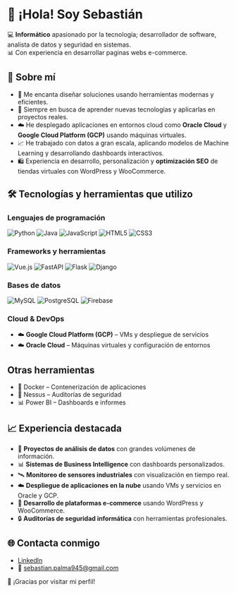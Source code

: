# 👋 ¡Hola! Soy Sebastián

💻 **Informático** apasionado por la tecnología; desarrollador de software, analista de datos y seguridad en sistemas.  
📊 Con experiencia en desarrollar paginas webs e-commerce.

## 🚀 Sobre mí

- 🔧 Me encanta diseñar soluciones usando herramientas modernas y eficientes.
- 🧠 Siempre en busca de aprender nuevas tecnologías y aplicarlas en proyectos reales.
- ☁️ He desplegado aplicaciones en entornos cloud como **Oracle Cloud** y **Google Cloud Platform (GCP)** usando máquinas virtuales.
- 📈 He trabajado con datos a gran escala, aplicando modelos de Machine Learning y desarrollando dashboards interactivos.
- 🛍️ Experiencia en desarrollo, personalización y **optimización SEO** de tiendas virtuales con WordPress y WooCommerce.

## 🛠️ Tecnologías y herramientas que utilizo

### Lenguajes de programación
![Python](https://img.shields.io/badge/Python-3776AB?style=flat&logo=python&logoColor=white)
![Java](https://img.shields.io/badge/Java-007396?style=flat&logo=java&logoColor=white)
![JavaScript](https://img.shields.io/badge/JavaScript-F7DF1E?style=flat&logo=javascript&logoColor=black)
![HTML5](https://img.shields.io/badge/HTML5-E34F26?style=flat&logo=html5&logoColor=white)
![CSS3](https://img.shields.io/badge/CSS3-1572B6?style=flat&logo=css3&logoColor=white)

### Frameworks y herramientas
![Vue.js](https://img.shields.io/badge/Vue.js-35495E?style=flat&logo=vue.js&logoColor=4FC08D)
![FastAPI](https://img.shields.io/badge/FastAPI-009688?style=flat&logo=fastapi&logoColor=white)
![Flask](https://img.shields.io/badge/Flask-000000?style=flat&logo=flask&logoColor=white)
![Django](https://img.shields.io/badge/Django-092E20?style=flat&logo=django&logoColor=white)

### Bases de datos
![MySQL](https://img.shields.io/badge/MySQL-4479A1?style=flat&logo=mysql&logoColor=white)
![PostgreSQL](https://img.shields.io/badge/PostgreSQL-336791?style=flat&logo=postgresql&logoColor=white)
![Firebase](https://img.shields.io/badge/Firebase-FFCA28?style=flat&logo=firebase&logoColor=black)

### Cloud & DevOps
- ☁️ **Google Cloud Platform (GCP)** – VMs y despliegue de servicios
- ☁️ **Oracle Cloud** – Máquinas virtuales y configuración de entornos

## Otras herramientas
- 🐳 Docker – Contenerización de aplicaciones
- 🔐 Nessus – Auditorías de seguridad
- 📊 Power BI – Dashboards e informes

## 📈 Experiencia destacada

- 🧠 **Proyectos de análisis de datos** con grandes volúmenes de información.
- 📊 **Sistemas de Business Intelligence** con dashboards personalizados.
- 🛰️ **Monitoreo de sensores industriales** con visualización en tiempo real.
- ☁️ **Despliegue de aplicaciones en la nube** usando VMs y servicios en Oracle y GCP.
- 🛒 **Desarrollo de plataformas e-commerce** usando WordPress y WooCommerce.
- 🔒 **Auditorías de seguridad informática** con herramientas profesionales.

## 🌐 Contacta conmigo

- [LinkedIn](https://www.linkedin.com/in/sebasti%C3%A1n-palma-espinoza-aaa1a51b9/)
- 📧 sebastian.palma945@gmail.com

🙌 ¡Gracias por visitar mi perfil!

